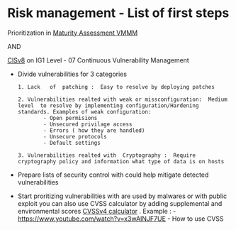 # Risk management - List of first steps

Prioritization in  [Maturity Assessment VMMM](https://github.com/jonathanristo/VMMM-self-assessment-tool)

AND

[CISv8](https://learn.cisecurity.org/cis-controls-download) on IG1 Level - 07 Continuous Vulnerability Management

* Divide vulnerabilities for 3 categories 

      1. Lack   of  patching :  Easy to resolve by deploying patches

      2. Vulnerabilities realted with weak or missconfiguration:  Medium level  to resolve by implementing configuration/Hardening standards. Examples of weak configuration:
              - Open permisions
              - Unsecured privilage access
              - Errors ( how they are handled)
              - Unsecure protocols
              - Default settings
   
      3. Vulnerabilities realted with  Cryptography :  Require cryptography policy and information what type of data is on hosts

* Prepare lists of security control  with could help  mitigate detected vulnerabilities 

* Start proritizing vulnerabilities with are used by malwares or with public exploit you can also  use CVSS calculator by adding supplemental and environmental scores  [CVSSv4 calculator](https://www.first.org/cvss/calculator/4.0#CVSS:4.0/AV:A/AC:H/AT:N/PR:N/UI:P/VC:N/VI:N/VA:N/SC:N/SI:N/SA:N) . Example :
        - https://www.youtube.com/watch?v=x3wAINJF7UE - How to  use CVSS 

